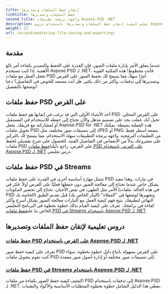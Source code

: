 ```yaml
---
title: إتقان حفظ الملفات وتصديرها
linktitle: حفظ الملفات وتصديرها
second_title: واجهة برمجة تطبيقات Aspose.PSD .NET
description: تعلم كيفية إتقان حفظ الملفات وتصديرها باستخدام دروس Aspose.PSD لـ .NET. يمكنك تحويل ملفات PSD بسهولة وإدارة أصول الصور المعقدة بكفاءة.
weight: 23
url: /ar/psd/mastering-file-saving-and-exporting/
---
```

## مقدمة

عندما يتعلق الأمر بإدارة ملفات الصور، فإن القدرة على الحفظ والتصدير بكفاءة أمر بالغ الأهمية. إذا كنت تستخدم Aspose.PSD لـ .NET، فأنت محظوظ! هذه المكتبة القوية تجعل العمل مع ملفات PSD أمرًا سهلاً، مما يسمح لك بحفظ الصور على القرص وتصديرها إلى تدفقات، وأكثر من ذلك بكثير. هل أنت مستعد للخوض في التفاصيل؟ دعنا نوضحها بالتفصيل!

## حفظ ملفات PSD على القرص

 أحد الأشياء الأولى التي قد ترغب في إتقانها هو حفظ ملفات PSD على القرص المحلي. تخيل أنك عملت بجد على تصميم مذهل والآن تحتاج إلى حفظه للاستخدام في المستقبل أو لمشاركته مع فريقك. يجعل Aspose.PSD for .NET هذه العملية بسيطة. يمكنك تحويل ملفات PSD إلى تنسيقات صور مختلفة، مثل JPEG أو PNG، ببضعة أسطر فقط من التعليمات البرمجية. واجهة برمجة التطبيقات سهلة الاستخدام، مما يسمح لك بالتركيز على مشروعك بدلاً من الانغماس في التفاصيل الفنية. للحصول على شرح تفصيلي لحفظ ملفات PSD على القرص، راجع دليلنا[حفظ ملفات PSD على القرص باستخدام Aspose.PSD لـ .NET](./saving-psd-files-to-disk/) درس تعليمي.

## حفظ ملفات PSD في Streams

 تتمثل مهارة أساسية أخرى في القدرة على حفظ ملفات PSD في تيارات. وهذا مفيد بشكل خاص عندما تحتاج إلى معالجة الصور دون حفظها فعليًا على القرص أولاً. فكر في الأمر مثل الطهي: في بعض الأحيان، تحتاج إلى تحضير المكونات (في هذه الحالة، ملفات PSD الخاصة بك) وتجهيزها لوضعها في "المقلاة" (التيار الخاص بك) قبل تقديم الطبق النهائي لتطبيقك. يتيح فهم كيفية العمل مع التيارات معالجة الصور بشكل أسرع وأكثر كفاءة في برامجك. تعرف على كيفية القيام بذلك خطوة بخطوة في البرنامج التعليمي الخاص بنا على[حفظ ملفات PSD في Streams باستخدام Aspose.PSD لـ .NET](./saving-psd-files-to-streams/).

## دروس تعليمية لإتقان حفظ الملفات وتصديرها
### [حفظ ملفات PSD على القرص باستخدام Aspose.PSD لـ .NET](./saving-psd-files-to-disk/)
تعرف على كيفية حفظ صور PSD على القرص بسهولة باتباع دليل خطوة بخطوة. سواء كنت تقوم بتحويل ملفات PSD إلى تنسيقات صور مختلفة أو إدارة أصول صور معقدة.
### [حفظ ملفات PSD في Streams باستخدام Aspose.PSD لـ .NET](./saving-psd-files-to-streams/)
اكتشف كيفية حفظ الصور بكفاءة من ملفات PSD إلى تدفقات باستخدام Aspose.PSD لـ .NET. يغطي هذا الدليل الشامل خطوة بخطوة المتطلبات الأساسية والأكواد والتقنيات.